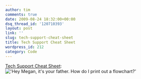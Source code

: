 ```yaml
---
author: tim
comments: true
date: 2009-08-24 18:32:00+00:00
dsq_thread_id: '120710393'
layout: post
link: ''
slug: tech-support-cheat-sheet
title: Tech Support Cheat Sheet
wordpress_id: 212
category: Code
---
```


[Tech Support Cheat Sheet](http://xkcd.com/627/): !['Hey Megan, it's your
father. How do I print out a
flowchart?'](http://imgs.xkcd.com/comics/tech_support_cheat_sheet.png)